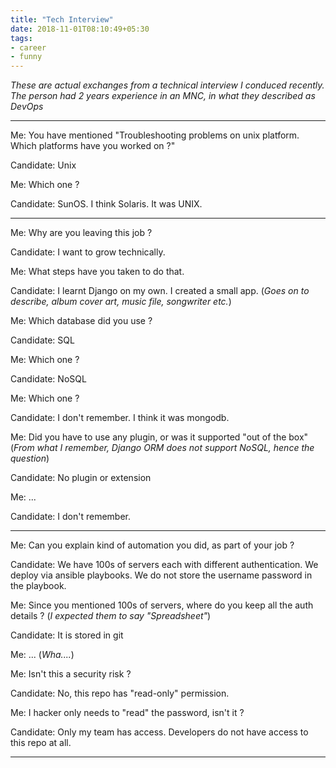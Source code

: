 ```yaml
---
title: "Tech Interview"
date: 2018-11-01T08:10:49+05:30
tags:
- career
- funny
---
```


*These are actual exchanges from a technical interview I conduced recently. The
person had 2 years experience in an MNC, in what they described as DevOps*

<!--more-->

------

Me: You have mentioned "Troubleshooting problems on unix platform. Which
platforms have you worked on ?"

Candidate: Unix

Me: Which one ?

Candidate: SunOS. I think Solaris. It was UNIX.

------

Me: Why are you leaving this job ?

Candidate: I want to grow technically.

Me: What steps have you taken to do that.

Candidate: I learnt Django on my own. I created a small app. (*Goes on to
describe, album cover art, music file, songwriter etc.*)

Me: Which database did you use ?

Candidate: SQL

Me: Which one ?

Candidate: NoSQL

Me: Which one ?

Candidate: I don't remember. I think it was mongodb.

Me: Did you have to use any plugin, or was it supported "out of the box" (*From
what I remember, Django ORM does not support NoSQL, hence the question*)

Candidate: No plugin or extension

Me: ...

Candidate: I don't remember.

-----

Me: Can you explain kind of automation you did, as part of your job ?

Candidate: We have 100s of servers each with different authentication. We deploy
via ansible playbooks. We do not store the username password in the playbook.

Me: Since you mentioned 100s of servers, where do you keep all the auth details
? (*I expected them to say "Spreadsheet"*)

Candidate: It is stored in git

Me: ... (*Wha....*)

Me: Isn't this a security risk ?

Candidate: No, this repo has "read-only" permission.

Me: I hacker only needs to "read" the password, isn't it ?

Candidate: Only my team has access. Developers do not have access to this repo
at all.

------
